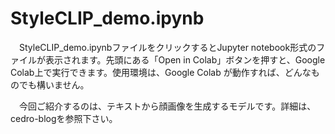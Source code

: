 # StyleCLIP_demo.ipynb
　StyleCLIP_demo.ipynbファイルをクリックするとJupyter notebook形式のファイルが表示されます。先頭にある「Open in Colab」ボタンを押すと、Google Colab上で実行できます。使用環境は、Google Colab が動作すれば、どんなものでも構いません。

　今回ご紹介するのは、テキストから顔画像を生成するモデルです。詳細は、cedro-blogを参照下さい。
